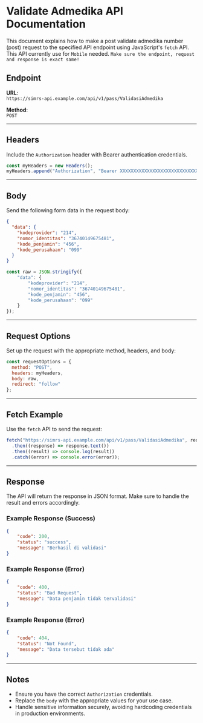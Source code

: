 
# Validate Admedika API Documentation

This document explains how to make a post validate admedika number (post) request to the specified API endpoint using JavaScript's `fetch` API. 
This API currently use for `Mobile` needed.
`Make sure the endpoint, request and response is exact same!`

## Endpoint

**URL**:  
`https://simrs-api.example.com/api/v1/pass/ValidasiAdmedika`

**Method**:  
`POST`

---

## Headers

Include the `Authorization` header with Bearer authentication credentials.

```javascript
const myHeaders = new Headers();
myHeaders.append("Authorization", "Bearer XXXXXXXXXXXXXXXXXXXXXXXXXXXXXX");
```

---

## Body

Send the following form data in the request body:

```json
{
  "data": {
    "kodeprovider": "214",
    "nomor_identitas": "36740149675481",
    "kode_penjamin": "456",
    "kode_perusahaan": "099"
  }
}
```

```javascript
const raw = JSON.stringify({
    "data": {
        "kodeprovider": "214",
        "nomor_identitas": "36740149675481",
        "kode_penjamin": "456",
        "kode_perusahaan": "099"
    }
});
```

---

## Request Options

Set up the request with the appropriate method, headers, and body:

```javascript
const requestOptions = {
  method: "POST",
  headers: myHeaders,
  body: raw,
  redirect: "follow"
};
```

---

## Fetch Example

Use the `fetch` API to send the request:

```javascript
fetch("https://simrs-api.example.com/api/v1/pass/ValidasiAdmedika", requestOptions)
  .then((response) => response.text())
  .then((result) => console.log(result))
  .catch((error) => console.error(error));
```

---

## Response

The API will return the response in JSON format. Make sure to handle the result and errors accordingly.

### Example Response (Success)
```json
{
    "code": 200,
    "status": "success",
    "message": "Berhasil di validasi"
}
```

### Example Response (Error)
```json
{
    "code": 400,
    "status": "Bad Request",
    "message": "Data penjamin tidak tervalidasi"
}
```

### Example Response (Error)
```json
{
    "code": 404,
    "status": "Not Found",
    "message": "Data tersebut tidak ada"
}
```

---

## Notes
- Ensure you have the correct `Authorization` credentials.
- Replace the `body` with the appropriate values for your use case.
- Handle sensitive information securely, avoiding hardcoding credentials in production environments.
